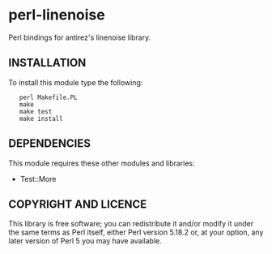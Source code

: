 perl-linenoise
==============

Perl bindings for antirez's linenoise library.

INSTALLATION
------------

To install this module type the following:

```
   perl Makefile.PL
   make
   make test
   make install
```

DEPENDENCIES
------------

This module requires these other modules and libraries:

* Test::More

COPYRIGHT AND LICENCE
---------------------

This library is free software; you can redistribute it and/or modify
it under the same terms as Perl itself, either Perl version 5.18.2 or,
at your option, any later version of Perl 5 you may have available.
